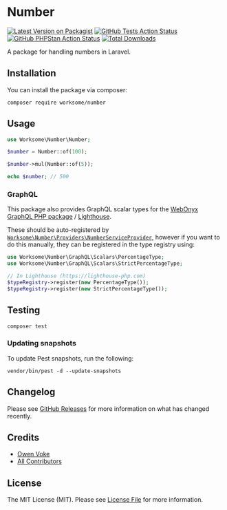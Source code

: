 # Number

[![Latest Version on Packagist](https://img.shields.io/packagist/v/worksome/number.svg?style=flat-square&label=Packagist)](https://packagist.org/packages/worksome/number)
[![GitHub Tests Action Status](https://img.shields.io/github/actions/workflow/status/worksome/number/run-tests.yml?branch=main&label=Tests&style=flat-square)](https://github.com/worksome/number/actions?query=workflow%3ATests)
[![GitHub PHPStan Action Status](https://img.shields.io/github/actions/workflow/status/worksome/number/phpstan.yml?branch=main&label=PHPStan&style=flat-square)](https://github.com/worksome/number/actions?query=workflow%3APHPStan)
[![Total Downloads](https://img.shields.io/packagist/dt/worksome/number.svg?style=flat-square&label=Downloads)](https://packagist.org/packages/worksome/number)

A package for handling numbers in Laravel.

## Installation

You can install the package via composer:

```shell
composer require worksome/number
```

## Usage

```php
use Worksome\Number\Number;

$number = Number::of(100);

$number->mul(Number::of(5));

echo $number; // 500
```

### GraphQL

This package also provides GraphQL scalar types for the [WebOnyx GraphQL PHP package](https://github.com/webonyx/graphql-php) / [Lighthouse](https://lighthouse-php.com).

These should be auto-registered by [`Worksome\Number\Providers\NumberServiceProvider`](./src/Providers/NumberServiceProvider.php), however if you want to do this manually, they can be registered in the type registry using:

```php
use Worksome\Number\GraphQL\Scalars\PercentageType;
use Worksome\Number\GraphQL\Scalars\StrictPercentageType;

// In Lighthouse (https://lighthouse-php.com)
$typeRegistry->register(new PercentageType());
$typeRegistry->register(new StrictPercentageType());
```

## Testing

```shell
composer test
```

### Updating snapshots

To update Pest snapshots, run the following:

```shell
vendor/bin/pest -d --update-snapshots
```

## Changelog

Please see [GitHub Releases](https://github.com/worksome/number/releases) for more information on what has changed recently.

## Credits

- [Owen Voke](https://github.com/owenvoke)
- [All Contributors](../../contributors)

## License

The MIT License (MIT). Please see [License File](LICENSE.md) for more information.

